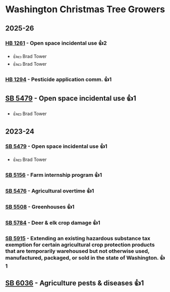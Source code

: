 # Washington Christmas Tree Growers
## 2025-26

### [HB 1261](/bill/2025-26/hb/1261/) - Open space incidental use 👍2  
* 👍💵 Brad Tower
* 👍💵 Brad Tower

### [HB 1294](/bill/2025-26/hb/1294/) - Pesticide application comm. 👍1  

## [SB 5479](/bill/2025-26/sb/5479/) - Open space incidental use 👍1  
* 👍💵 Brad Tower

## 2023-24

### [SB 5479](/bill/2023-24/sb/5479/) - Open space incidental use 👍1  
* 👍💵 Brad Tower

### [SB 5156](/bill/2023-24/sb/5156/) - Farm internship program 👍1  

### [SB 5476](/bill/2023-24/sb/5476/) - Agricultural overtime 👍1  

### [SB 5508](/bill/2023-24/sb/5508/) - Greenhouses 👍1  

### [SB 5784](/bill/2023-24/sb/5784/) - Deer & elk crop damage 👍1  

### [SB 5915](/bill/2023-24/sb/5915/) - Extending an existing hazardous substance tax exemption for certain agricultural crop protection products that are temporarily warehoused but not otherwise used, manufactured, packaged, or sold in the state of Washington. 👍1  

## [SB 6036](/bill/2023-24/sb/6036/) - Agriculture pests & diseases 👍1  
